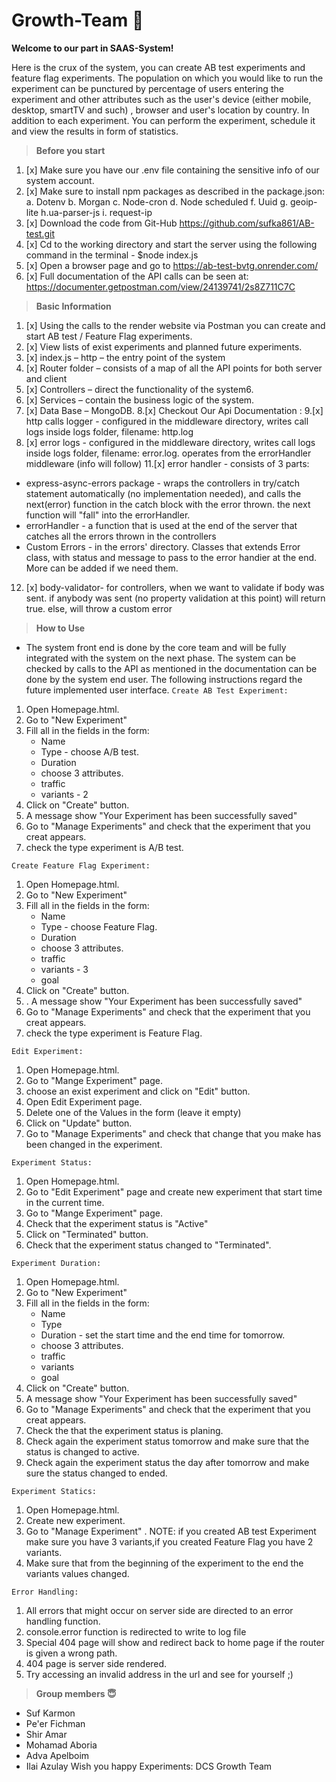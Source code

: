 
# Growth-Team 🙂

**Welcome to our part in SAAS-System!**

Here is the crux of the system, you can create AB test experiments and feature flag experiments. The population
on which you would like to run the experiment can be punctured by percentage of users entering the experiment and other attributes such as the user's device (either mobile, desktop, smartTV and such) , browser and user's location by country. In addition to each experiment.
You can perform the experiment, schedule it and view the results in form of statistics.

> **Before you start**

1. [x] Make sure you have our .env file containing the sensitive info of our system account.
2. [x] Make sure to install npm packages as described in the package.json:
   a. Dotenv
   b. Morgan
   c. Node-cron
   d. Node scheduled
   f. Uuid
   g. geoip-lite
   h.ua-parser-js
   i. request-ip
3. [x] Download the code from Git-Hub https://github.com/sufka861/AB-test.git
4. [x] Cd to the working directory and start the server using the following command in the terminal - $node index.js
5. [x] Open a browser page and go to https://ab-test-bvtg.onrender.com/
6. [x] Full documentation of the API calls can be seen at: https://documenter.getpostman.com/view/24139741/2s8Z711C7C

> **Basic Information**

1. [x] Using the calls to the render website via Postman you can create and start AB test / Feature Flag experiments.
2. [x] View lists of exist experiments and planned future experiments.
3. [x] index.js – http – the entry point of the system
4. [x] Router folder – consists of a map of all the API points for both server and client
5. [x] Controllers – direct the functionality of the system6.
6. [x] Services – contain the business logic of the system.
7. [x] Data Base – MongoDB.
8.[x] Checkout Our Api Documentation : 
9.[x] http calls logger - configured in the middleware directory, writes call logs inside logs folder, filename: http.log
10. [x] error logs - configured in the middleware directory, writes call logs inside logs folder, filename: error.log. operates from the errorHandler middleware (info will follow)
11.[x] error handler - consists of 3 parts:
   - express-async-errors package - wraps the controllers in try/catch statement automatically (no implementation needed), and calls the next(error) function in the catch block with the error thrown. the next function will "fall" into the errorHandler.
   - errorHandler - a function that is used at the end of the server that catches all the errors thrown in the controllers
   - Custom Errors - in the errors' directory. Classes that extends Error class, with status and message to pass to the error handier at the end. More can be added if we need them.
12. [x] body-validator- for controllers, when we want to validate if body was sent. if anybody was sent (no property validation at this point) will return true. else, will throw a custom error

> **How to Use**
* The system front end is done by the core team and will be fully integrated with the system on the next phase. The system can be checked by calls to the API as mentioned in the documentation can be done by the system end user. The following instructions regard the future implemented user interface.
`Create AB Test Experiment:`

1. Open Homepage.html.
2. Go to "New Experiment"
3. Fill all in the fields in the form:
    * Name
    * Type - choose A/B test.
    * Duration
    * choose 3 attributes.
    * traffic
    * variants - 2
4. Click on "Create" button.
5. A message show "Your Experiment has been successfully saved"
6. Go to "Manage Experiments" and check that the experiment that you creat appears.
7. check the type experiment is A/B test.

`Create Feature Flag Experiment:`

1. Open Homepage.html.
2. Go to "New Experiment"
3. Fill all in the fields in the form:
   * Name
   * Type - choose Feature Flag.
   * Duration
   * choose 3 attributes.
   * traffic
   * variants - 3
   * goal
4. Click on "Create" button.
5. . A message show "Your Experiment has been successfully saved"
6. Go to "Manage Experiments" and check that the experiment that you creat appears.
7. check the type experiment is Feature Flag.

`Edit Experiment:`

1. Open Homepage.html.
2. Go to "Mange Experiment" page.
3. choose an exist experiment and click on "Edit" button.
4. Open Edit Experiment page.
5. Delete one of the Values in the form (leave it empty)
6. Click on "Update" button.
7. Go to "Manage Experiments" and check that change that you make has been changed in the experiment.


`Experiment Status:`

1. Open Homepage.html.
2. Go to "Edit Experiment" page and create new experiment that start time in the current time.
3. Go to "Mange Experiment" page.
4. Check that the experiment status is "Active"
5. Click on "Terminated" button.
6. Check that the experiment status changed to "Terminated".

`Experiment Duration:`

1. Open Homepage.html.
2. Go to "New Experiment"
3. Fill all in the fields in the form:
   * Name
   * Type 
   * Duration -  set the start time and the end time for tomorrow.
   * choose 3 attributes.
   * traffic
   * variants 
   * goal
4. Click on "Create" button.
5. A message show "Your Experiment has been successfully saved"
6. Go to "Manage Experiments" and check that the experiment that you creat appears.
7. Check the that the experiment status is planing.
8. Check again the experiment status tomorrow and make sure that the status is changed to active.
9. Check again the experiment status the day after tomorrow and make sure the status changed to ended.

`Experiment Statics:`

1. Open Homepage.html.
2. Create new experiment.
3. Go to "Manage Experiment" .
NOTE: if you created AB test Experiment make sure you have 3 variants,if you created Feature Flag you have 2 variants.
4.  Make sure that from the beginning of the experiment to the end the variants values changed.

`Error Handling:`

1. All errors that might occur on server side are directed to an error handling function.
2. console.error function is redirected to write to log file
3. Special 404 page will show and redirect back to home page if the router is given a wrong path.
4. 404 page is server side rendered.
5. Try accessing an invalid address in the url and see for yourself ;)

> **Group members 😇**

* Suf Karmon
* Pe'er Fichman
* Shir Amar
* Mohamad Aboria
* Adva Apelboim
* Ilai Azulay
Wish you happy Experiments: DCS Growth Team

